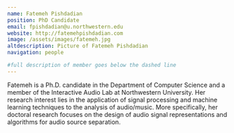 ```yaml
---
name: Fatemeh Pishdadian
position: PhD Candidate
email: fpishdadian@u.northwestern.edu
website: http://fatemehpishdadian.com
image: /assets/images/fatemeh.jpg
altdescription: Picture of Fatemeh Pishdadian
navigation: people

#full description of member goes below the dashed line
---
```

Fatemeh is a Ph.D. candidate in the Department of Computer Science  and a member of the Interactive Audio Lab at Northwestern University. Her research interest lies in the application of signal processing and machine learning techniques to the analysis of audio/music. More specifically, her doctoral research focuses on the design of audio signal representations and algorithms for audio source separation.

